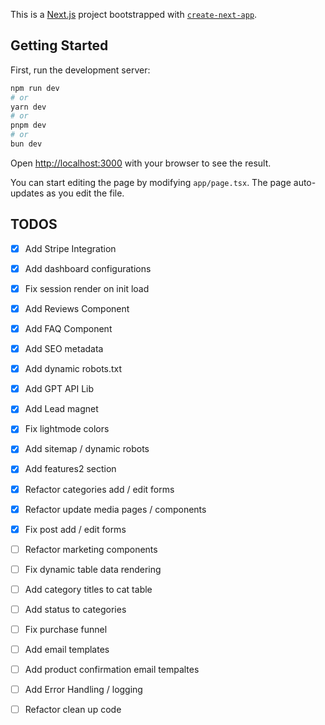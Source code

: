 This is a [Next.js](https://nextjs.org/) project bootstrapped with [`create-next-app`](https://github.com/vercel/next.js/tree/canary/packages/create-next-app).

## Getting Started

First, run the development server:

```bash
npm run dev
# or
yarn dev
# or
pnpm dev
# or
bun dev
```

Open [http://localhost:3000](http://localhost:3000) with your browser to see the result.

You can start editing the page by modifying `app/page.tsx`. The page auto-updates as you edit the file.

## TODOS

- [X] Add Stripe Integration
- [X] Add dashboard configurations
- [X] Fix session render on init load
- [X] Add Reviews Component
- [X] Add FAQ Component
- [X] Add SEO metadata
- [X] Add dynamic robots.txt
- [X] Add GPT API Lib
- [X] Add Lead magnet
- [X] Fix lightmode colors
- [X] Add sitemap / dynamic robots
- [X] Add features2 section
- [X] Refactor categories add / edit forms
- [X] Refactor update media pages / components
- [X] Fix post add / edit forms
- [ ] Refactor marketing components
- [ ] Fix dynamic table data rendering
- [ ] Add category titles to cat table
- [ ] Add status to categories
- [ ] Fix purchase funnel
- [ ] Add email templates
- [ ] Add product confirmation email tempaltes
- [ ] Add Error Handling / logging
- [ ] Refactor clean up code





